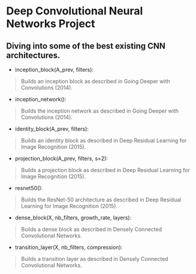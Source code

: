 # Deep Convolutional Neural Networks Project

## Diving into some of the best existing CNN architectures.

* inception_block(A_prev, filters):

> Builds an inception block as described in Going Deeper with Convolutions (2014).

* inception_network():

> Builds the inception network as described in Going Deeper with Convolutions (2014).

* identity_block(A_prev, filters):

> Builds an identity block as described in Deep Residual Learning for Image Recognition (2015).

* projection_block(A_prev, filters, s=2):

> Builds a projection block as described in Deep Residual Learning for Image Recognition (2015).

* resnet50():

> Builds the ResNet-50 architecture as described in Deep Residual Learning for Image Recognition (2015).

* dense_block(X, nb_filters, growth_rate, layers):

> Builds a dense block as described in Densely Connected Convolutional Networks.

* transition_layer(X, nb_filters, compression):

> Builds a transition layer as described in Densely Connected Convolutional Networks.